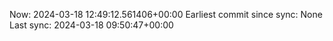 Now: 2024-03-18 12:49:12.561406+00:00 Earliest commit since sync: None Last sync: 2024-03-18 09:50:47+00:00
